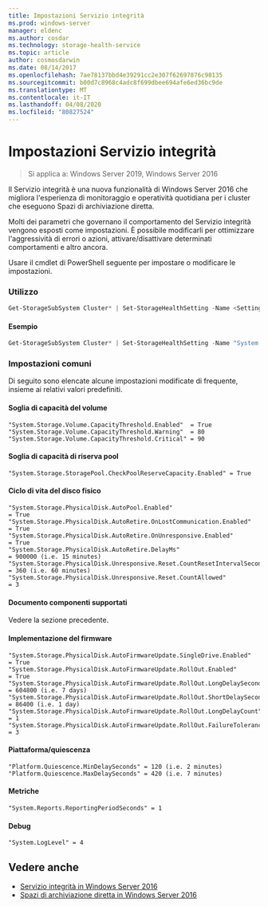 ```yaml
---
title: Impostazioni Servizio integrità
ms.prod: windows-server
manager: eldenc
ms.author: cosdar
ms.technology: storage-health-service
ms.topic: article
author: cosmosdarwin
ms.date: 08/14/2017
ms.openlocfilehash: 7ae78137bbd4e39291cc2e307f62697876c98135
ms.sourcegitcommit: b00d7c8968c4adc8f699dbee694afe6ed36bc9de
ms.translationtype: MT
ms.contentlocale: it-IT
ms.lasthandoff: 04/08/2020
ms.locfileid: "80827524"
---
```

# <a name="health-service-settings"></a>Impostazioni Servizio integrità
> Si applica a: Windows Server 2019, Windows Server 2016

Il Servizio integrità è una nuova funzionalità di Windows Server 2016 che migliora l'esperienza di monitoraggio e operatività quotidiana per i cluster che eseguono Spazi di archiviazione diretta.

Molti dei parametri che governano il comportamento del Servizio integrità vengono esposti come impostazioni. È possibile modificarli per ottimizzare l'aggressività di errori o azioni, attivare/disattivare determinati comportamenti e altro ancora.

Usare il cmdlet di PowerShell seguente per impostare o modificare le impostazioni.

### <a name="usage"></a>Utilizzo

```PowerShell
Get-StorageSubSystem Cluster* | Set-StorageHealthSetting -Name <SettingName> -Value <Value>  
```

#### <a name="example"></a>Esempio

```PowerShell
Get-StorageSubSystem Cluster* | Set-StorageHealthSetting -Name "System.Storage.Volume.CapacityThreshold.Warning" -Value 70
```

### <a name="common-settings"></a>Impostazioni comuni

Di seguito sono elencate alcune impostazioni modificate di frequente, insieme ai relativi valori predefiniti.

#### <a name="volume-capacity-threshold"></a>Soglia di capacità del volume

```
"System.Storage.Volume.CapacityThreshold.Enabled"  = True
"System.Storage.Volume.CapacityThreshold.Warning"  = 80
"System.Storage.Volume.CapacityThreshold.Critical" = 90
```

#### <a name="pool-reserve-capacity-threshold"></a>Soglia di capacità di riserva pool

```
"System.Storage.StoragePool.CheckPoolReserveCapacity.Enabled" = True
```

#### <a name="physical-disk-lifecycle"></a>Ciclo di vita del disco fisico

```
"System.Storage.PhysicalDisk.AutoPool.Enabled"                             = True
"System.Storage.PhysicalDisk.AutoRetire.OnLostCommunication.Enabled"       = True
"System.Storage.PhysicalDisk.AutoRetire.OnUnresponsive.Enabled"            = True
"System.Storage.PhysicalDisk.AutoRetire.DelayMs"                           = 900000 (i.e. 15 minutes)
"System.Storage.PhysicalDisk.Unresponsive.Reset.CountResetIntervalSeconds" = 360 (i.e. 60 minutes)
"System.Storage.PhysicalDisk.Unresponsive.Reset.CountAllowed"              = 3
```

#### <a name="supported-components-document"></a>Documento componenti supportati

Vedere la sezione precedente.

#### <a name="firmware-rollout"></a>Implementazione del firmware

```
"System.Storage.PhysicalDisk.AutoFirmwareUpdate.SingleDrive.Enabled"       = True
"System.Storage.PhysicalDisk.AutoFirmwareUpdate.RollOut.Enabled"           = True
"System.Storage.PhysicalDisk.AutoFirmwareUpdate.RollOut.LongDelaySeconds"  = 604800 (i.e. 7 days)
"System.Storage.PhysicalDisk.AutoFirmwareUpdate.RollOut.ShortDelaySeconds" = 86400 (i.e. 1 day)
"System.Storage.PhysicalDisk.AutoFirmwareUpdate.RollOut.LongDelayCount"    = 1
"System.Storage.PhysicalDisk.AutoFirmwareUpdate.RollOut.FailureTolerance"  = 3
```

#### <a name="platform--quiescence"></a>Piattaforma/quiescenza

```
"Platform.Quiescence.MinDelaySeconds" = 120 (i.e. 2 minutes)
"Platform.Quiescence.MaxDelaySeconds" = 420 (i.e. 7 minutes)
```

#### <a name="metrics"></a>Metriche

```
"System.Reports.ReportingPeriodSeconds" = 1
```

#### <a name="debugging"></a>Debug

```
"System.LogLevel" = 4
```

## <a name="see-also"></a>Vedere anche

- [Servizio integrità in Windows Server 2016](health-service-overview.md)
- [Spazi di archiviazione diretta in Windows Server 2016](../storage/storage-spaces/storage-spaces-direct-overview.md)
